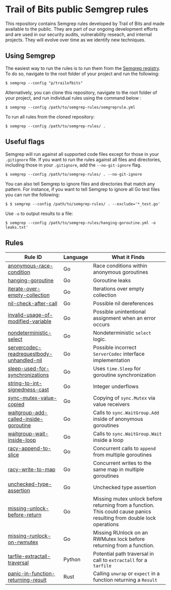 # Trail of Bits public Semgrep rules

This repository contains Semgrep rules developed by Trail of Bits and made available to the public. They are part of our ongoing development efforts and are used in our security audits, vulnerability reseach, and internal projects. They will evolve over time as we identify new techniques.

## Using Semgrep

The easiest way to run the rules is to run them from the [Semgrep registry](https://semgrep.dev/p/trailofbits). To do so, navigate to the root folder of your project and run the following:

```shell
$ semgrep --config "p/trailofbits"
```

Alternatively, you can clone this repository, navigate to the root folder of your project, and run individual rules using the command below :

```shell
$ semgrep --config /path/to/semgrep-rules/semgreprule.yml
```

To run all rules from the cloned repository:

```shell
$ semgrep --config /path/to/semgrep-rules/ .
```

## Useful flags

Semgrep will run against all supported code files except for those in your `.gitignore` file. If you want to run the rules against all files and directories, including those in your `.gitignore`, add the `--no-git-ignore` flag.

```shell
$ semgrep --config /path/to/semgrep-rules/ . --no-git-ignore
```

You can also tell Semgrep to ignore files and directories that match any pattern. For instance, if you want to tell Semgrep to ignore all Go test files you can run the following:


```shell
$ $ semgrep --config /path/to/semgrep-rules/ . --exclude='*_test.go'
```

Use `-o` to output results to a file:

```shell
$ semgrep --config /path/to/semgrep-rules/hanging-goroutine.yml -o leaks.txt'
```

## Rules

Rule ID | Language | What it Finds
--- | --- | ---
[anonymous-race-condition](go/anonymous-race-condition.yml) | Go | Race conditions within anonymous goroutines
[hanging-goroutine](go/hanging-goroutine.yml) | Go | Goroutine leaks
[iterate-over-empty-collection](go/iterate-over-empty-collection.yml) | Go | Iterations over empty collection
[nil-check-after-call](go/nil-check-after-call.yml) | Go | Possible nil dereferences
[invalid-usage-of-modified-variable](go/invalid-usage-of-modified-variable.yml) | Go | Possible unintentional assignment when an error occurs
[nondeterministic-select](go/nondeterministic-select.yml) | Go | Nondeterministic `select` logic.
[servercodec-readrequestbody-unhandled-nil](go/servercodec-readrequestbody-unhandled-nil.yml) | Go | Possible incorrect `ServerCodec` interface implementation
[sleep-used-for-synchronizations](go/sleep-used-for-synchronizations.yml) | Go | Uses `time.Sleep` for goroutine synchronization
[string-to-int-signedness-cast](go/string-to-int-signedness-cast.yml) | Go | Integer underflows
[sync-mutex-value-copied](go/sync-mutex-value-copied.yml) | Go | Copying of `sync.Mutex` via value receivers
[waitgroup-add-called-inside-goroutine](go/waitgroup-add-called-inside-goroutine.yml) | Go | Calls to `sync.WaitGroup.Add` inside of anonymous goroutines
[waitgroup-wait-inside-loop](go/waitgroup-wait-inside-loop.yml) | Go | Calls to `sync.WaitGroup.Wait` inside a loop
[racy-append-to-slice](go/racy-append-to-slice.yml) | Go | Concurrent calls to `append` from multiple goroutines
[racy-write-to-map](go/racy-write-to-map.yml) | Go | Concurrent writes to the same map in multiple goroutines
[unchecked-type-assertion](go/unchecked-type-assertion.yml) | Go | Unchecked type assertion
[missing-unlock-before-return](go/missing-unlock-before-return.yml) | Go | Missing mutex unlock before returning from a function. This could cause panics resulting from double lock operations
[missing-runlock-on-rwmutex](go/missing-runlock-on-rwmutex.yml) | Go | Missing RUnlock on an RWMutex lock before returning from a function.
[tarfile-extractall-traversal](python/tarfile-extractall-traversal.yml) | Python | Potential path traversal in call to `extractall` for a `tarfile`
[panic-in-function-returning-result](rs/panic-in-function-returning-result.yml) | Rust | Calling `unwrap` or `expect` in a function returning a `Result`
